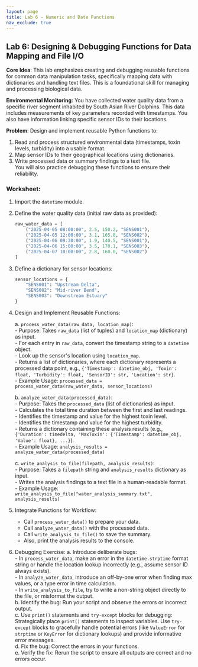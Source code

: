 ```yaml
---
layout: page
title: Lab 6 - Numeric and Date Functions
nav_exclude: true
---
```


## Lab 6: Designing & Debugging Functions for Data Mapping and File I/O

**Core Idea**: This lab emphasizes creating and debugging reusable functions for common data manipulation tasks, specifically mapping data with dictionaries and handling text files. This is a foundational skill for managing and processing biological data.

**Environmental Monitoring**: You have collected water quality data from a specific river segment inhabited by South Asian River Dolphins. This data includes measurements of key parameters recorded with timestamps. You also have information linking specific sensor IDs to their locations.

**Problem**: Design and implement reusable Python functions to:  
1.  Read and process structured environmental data (timestamps, toxin levels, turbidity) into a usable format.  
2.  Map sensor IDs to their geographical locations using dictionaries.  
3.  Write processed data or summary findings to a text file.  
You will also practice debugging these functions to ensure their reliability.  

### Worksheet:

1.  Import the `datetime` module.  

2.  Define the water quality data (initial raw data as provided):  
    ```python
    raw_water_data = [
        ("2025-04-05 08:00:00", 2.5, 150.2, "SENS001"),
        ("2025-04-05 12:00:00", 3.1, 165.8, "SENS002"),
        ("2025-04-06 09:30:00", 1.9, 140.5, "SENS001"),
        ("2025-04-06 15:00:00", 3.5, 170.1, "SENS003"),
        ("2025-04-07 10:00:00", 2.8, 160.0, "SENS002")
    ]
    ```

3.  Define a dictionary for sensor locations:
    ```python
    sensor_locations = {
        "SENS001": "Upstream Delta",
        "SENS002": "Mid-river Bend",
        "SENS003": "Downstream Estuary"
    }
    ```

4.  Design and Implement Reusable Functions:  

    a.  `process_water_data(raw_data, location_map)`:  
        - Purpose: Takes `raw_data` (list of tuples) and `location_map` (dictionary) as input.  
        - For each entry in `raw_data`, convert the timestamp string to a `datetime` object.  
        - Look up the sensor's location using `location_map`.  
        - Returns a list of dictionaries, where each dictionary represents a processed data point, e.g., `{'Timestamp': datetime_obj, 'Toxin': float, 'Turbidity': float, 'SensorID': str, 'Location': str}`.  
        - Example Usage: `processed_data = process_water_data(raw_water_data, sensor_locations)`  

    b.  `analyze_water_data(processed_data)`:  
        - Purpose: Takes the `processed_data` (list of dictionaries) as input.  
        - Calculates the total time duration between the first and last readings.  
        - Identifies the timestamp and value for the highest toxin level.  
        - Identifies the timestamp and value for the highest turbidity.  
        - Returns a dictionary containing these analysis results (e.g., `{'Duration': timedelta, 'MaxToxin': {'Timestamp': datetime_obj, 'Value': float}, ...}`).  
        - Example Usage: `analysis_results = analyze_water_data(processed_data)`  

    c.  `write_analysis_to_file(filepath, analysis_results)`:  
        - Purpose: Takes a `filepath` string and `analysis_results` dictionary as input.  
        - Writes the analysis findings to a text file in a human-readable format.  
        - Example Usage: `write_analysis_to_file("water_analysis_summary.txt", analysis_results)`  

5.  Integrate Functions for Workflow:
    - Call `process_water_data()` to prepare your data.  
    - Call `analyze_water_data()` with the processed data.  
    - Call `write_analysis_to_file()` to save the summary.  
    - Also, print the analysis results to the console.  

6.  Debugging Exercise:
    a.  Introduce deliberate bugs:  
        - In `process_water_data`, make an error in the `datetime.strptime` format string or handle the location lookup incorrectly (e.g., assume sensor ID always exists).  
        - In `analyze_water_data`, introduce an off-by-one error when finding max values, or a type error in time calculation.  
        - In `write_analysis_to_file`, try to write a non-string object directly to the file, or misformat the output.  
    b.  Identify the bug: Run your script and observe the errors or incorrect output.  
    c.  Use `print()` statements and `try-except` blocks for debugging: Strategically place `print()` statements to inspect variables. Use `try-except` blocks to gracefully handle potential errors (like `ValueError` for `strptime` or `KeyError` for dictionary lookups) and provide informative error messages.  
    d.  Fix the bug: Correct the errors in your functions.  
    e.  Verify the fix: Rerun the script to ensure all outputs are correct and no errors occur.  
